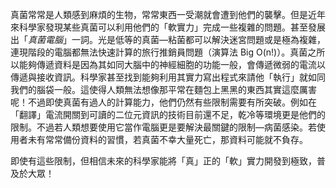 真菌常常是人類感到麻煩的生物，常常東西一受潮就會遭到他們的襲擊。但是近年來科學家發現某些真菌可以利用他們的「軟實力」完成一些複雜的問題。甚至發展出「*真菌電腦*」一詞。光是低等的真菌—粘菌都可以解決迷宮問題或是極為複雜，連現階段的電腦都無法快速計算的旅行推銷員問題（演算法 Big O(n!)）。真菌之所以能夠傳遞資料是因為其如同大腦中的神經細胞的功能一般，會傳遞微弱的電流以傳遞與接收資訊。科學家甚至找到能夠利用其實力寫出程式來請他「執行」就如同我們的腦袋一般。這使得人類無法想像那平常在麵包上黑黑的東西其實這麼厲害呢！不過即使真菌有過人的計算能力，他們仍然有些限制需要有所突破。例如在「翻譯」電流開關到可讀的二位元資訊的技術目前還不足，乾冷等環境更是他們的限制。不過若人類想要使用它當作電腦更是要解決最關鍵的限制—病菌感染。若使用者未有常常備份資料的習慣，若真菌不幸大量死亡，那資料可能就不負存。

即使有這些限制，但相信未來的科學家能將「真」正的「軟」實力開發到極致，普及於大眾！

